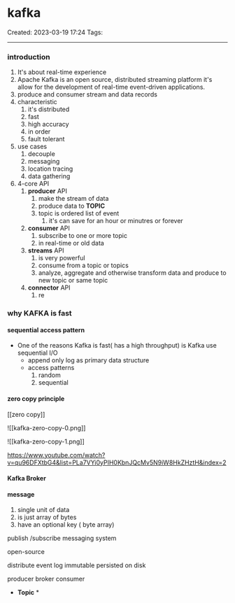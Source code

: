 # kafka
Created: 2023-03-19 17:24
Tags: 
____
### introduction

1. It's about real-time experience 
2. Apache Kafka is an open source, distributed streaming platform it's allow for the development  of real-time event-driven applications.
3. produce and consumer stream and data records
4. characteristic
	1. it's distributed
	2. fast
	3. high accuracy 
	4. in order
	5. fault tolerant
5. use cases
	1. decouple
	2. messaging
	3. location tracing
	4. data gathering
6. 4-core API
	1. __producer__ API
		1. make the stream of data
		2. produce data to __TOPIC__
		3. topic is ordered list of event
			1. it's can save for an hour or minutres or forever
	2. __consumer__ API
		1. subscribe to one or more topic
		2. in real-time or old data
	3. __streams__ API
		1. is very powerful
		2. consume from a topic or topics
		3. analyze, aggregate and otherwise transform data and produce to new topic or same topic
	4. __connector__ API
		1. re



### why KAFKA is fast

#### sequential access pattern
* One of the reasons Kafka is fast( has a high throughput) is Kafka use sequential I/O
	* append only log as primary data structure 
	* access patterns
		1. random 
		2. sequential 


####  zero copy principle

[[zero copy]]

![[kafka-zero-copy-0.png]]

![[kafka-zero-copy-1.png]]

https://www.youtube.com/watch?v=qu96DFXtbG4&list=PLa7VYi0yPIH0KbnJQcMv5N9iW8HkZHztH&index=2


#### Kafka Broker


#### message
1. single unit of data
2. is just array of bytes
3. have an optional key ( byte array)


 
publish /subscribe
messaging system

open-source

distribute event log immutable persisted on disk


producer 
broker
consumer

* __Topic__
	* 
	